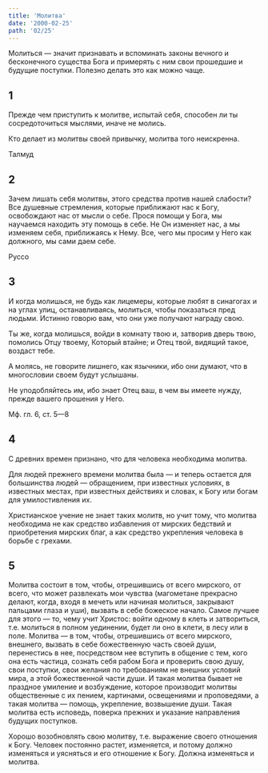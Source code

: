 ```yaml
---
title: 'Молитва'
date: '2000-02-25'
path: '02/25'
---
```


Молиться — значит признавать и вспоминать законы вечного и бесконечного существа Бога и примерять с ним свои прошедшие и будущие поступки. Полезно делать это как можно чаще.
<!-- {.intro} -->

## 1

Прежде чем приступить к молитве, испытай себя, способен ли ты сосредоточиться мыслями, иначе не молись.

Кто делает из молитвы своей привычку, молитва того неискренна.

Талмуд
<!-- {.source} -->

## 2

Зачем лишать себя молитвы, этого средства против нашей слабости? Все душевные стремления, которые приближают нас к Богу, освобождают нас от мысли о себе. Прося помощи у Бога, мы научаемся находить эту помощь в себе. Не Он изменяет нас, а мы изменяем себя, приближаясь к Нему. Все, чего мы просим у Него как должного, мы сами даем себе.

Руссо
<!-- {.source} -->

## 3

И когда молишься, не будь как лицемеры, которые любят в синагогах и на углах улиц, останавливаясь, молиться, чтобы показаться пред людьми. Истинно говорю вам, что они уже получают награду свою.

Ты же, когда молишься, войди в комнату твою и, затворив дверь твою, помолись Отцу твоему, Который втайне; и Отец твой, видящий такое, воздаст тебе.

А молясь, не говорите лишнего, как язычники, ибо они думают, что в многословии своем будут услышаны.

Не уподобляйтесь им, ибо знает Отец ваш, в чем вы имеете нужду, прежде вашего прошения у Него.

Мф. гл. 6, ст. 5—8
<!-- {.source} -->

## 4

С древних времен признано, что для человека необходима молитва.

Для людей прежнего времени молитва была — и теперь остается для большинства людей — обращением, при известных условиях, в известных местах, при известных действиях и словах, к Богу или богам для умилостивления их.

Христианское учение не знает таких молитв, но учит тому, что молитва необходима не как средство избавления от мирских бедствий и приобретения мирских благ, а как средство укрепления человека в борьбе с грехами.

## 5

Молитва состоит в том, чтобы, отрешившись от всего мирского, от всего, что может развлекать мои чувства (магометане прекрасно делают, когда, входя в мечеть или начиная молиться, закрывают пальцами глаза и уши), вызвать в себе божеское начало. Самое лучшее для этого — то, чему учит Христос: войти одному в клеть и затвориться, т.е. молиться в полном уединении, будет ли оно в клети, в лесу или в поле. Молитва — в том, чтобы, отрешившись от всего мирского, внешнего, вызвать в себе божественную часть своей души, перенестись в нее, посредством нее вступить в общение с тем, кого она есть частица, сознать себя рабом Бога и проверить свою душу, свои поступки, свои желания по требованиям не внешних условий мира, а этой божественной части души. И такая молитва бывает не праздное умиление и возбуждение, которое производит молитвы общественные с их пением, картинами, освещениями и проповедями, а такая молитва — помощь, укрепление, возвышение души. Такая молитва есть исповедь, поверка прежних и указание направления будущих поступков.

Хорошо возобновлять свою молитву, т.е. выражение своего отношения к Богу. Человек постоянно растет, изменяется, и потому должно изменяться и уясняться и его отношение к Богу. Должна изменяться и молитва.
<!-- {.conclusion} -->
